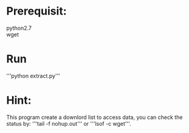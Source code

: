 # Prerequisit:
python2.7
<br>
wget

# Run 
'''python extract.py'''

# Hint:
This program create a downlord list to access data, you can check the status by: '''tail -f nohup.out''' or '''lsof -c wget'''. 
